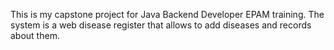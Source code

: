 This is my capstone project for Java Backend Developer EPAM training.
The system is a web disease register that allows to add diseases and records about them.

